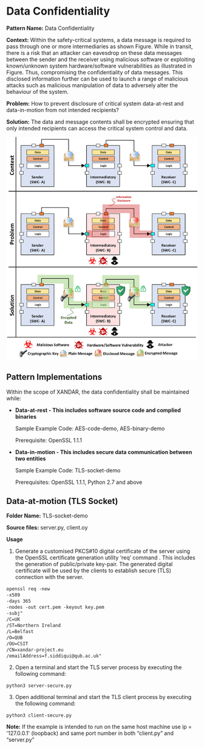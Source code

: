 
# Data Confidentiality 

**Pattern Name:** Data Confidentiality 

**Context:** Within the safety-critical systems, a data message is required to pass through one or more intermediaries as shown Figure. While in transit, there is a risk that an attacker can eavesdrop on these data messages between the sender and the receiver using malicious software or exploiting known/unknown system hardware/software vulnerabilities as illustrated in Figure. Thus, compromising the confidentiality of data messages. This disclosed information further can be used to launch a range of malicious attacks such as malicious manipulation of data to adversely alter the behaviour of the system.

**Problem:** How to prevent disclosure of critical system data-at-rest and data-in-motion from not intended recipients?

**Solution:** The data and message contents shall be encrypted ensuring that only intended recipients can access the critical system control and data.

![Data Confidentiality Security Pattern](/images/Confidentiality.png)

## Pattern Implementations
Within the scope of XANDAR, the data confidentiality shall be maintained while:

* **Data-at-rest - This includes software source code and complied binaries**

    Sample Example Code: AES-code-demo, AES-binary-demo
    
    Prerequisite: OpenSSL 1.1.1

* **Data-in-motion - This includes secure data communication between two entities**
    
    Sample Example Code: TLS-socket-demo

    Prerequisites: OpenSSL 1.1.1, Python 2.7 and above

## Data-at-motion (TLS Socket)
**Folder Name:** TLS-socket-demo

**Source files:** server.py, client.oy

**Usage**

1. Generate a customised PKCS#10 digital certificate of the server using the OpenSSL certificate generation utility ‘req’ command . This includes the generation of public/private key-pair. The generated digital certificate will be used by the clients to establish secure (TLS) connection with the server.
```
openssl req -new 
-x509 
-days 365 
-nodes -out cert.pem -keyout key.pem 
-subj"
/C=UK
/ST=Northern Ireland
/L=Belfast
/O=QUB
/OU=CSIT
/CN=xandar-project.eu
/emailAddress=f.siddiqui@qub.ac.uk"
```

2.	Open a terminal and start the TLS server process by executing the following command:
```
python3 server-secure.py
```

3.	Open additional terminal and start the TLS client process by executing the following command:
```
python3 client-secure.py
```

**Note:** If the example is intended to run on the same host machine use ip = '127.0.0.1' (loopback) and same port number in both “client.py” and “server.py”
